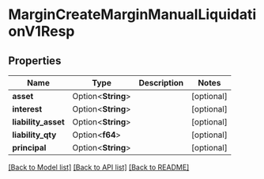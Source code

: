 # MarginCreateMarginManualLiquidationV1Resp

## Properties

Name | Type | Description | Notes
------------ | ------------- | ------------- | -------------
**asset** | Option<**String**> |  | [optional]
**interest** | Option<**String**> |  | [optional]
**liability_asset** | Option<**String**> |  | [optional]
**liability_qty** | Option<**f64**> |  | [optional]
**principal** | Option<**String**> |  | [optional]

[[Back to Model list]](../README.md#documentation-for-models) [[Back to API list]](../README.md#documentation-for-api-endpoints) [[Back to README]](../README.md)


